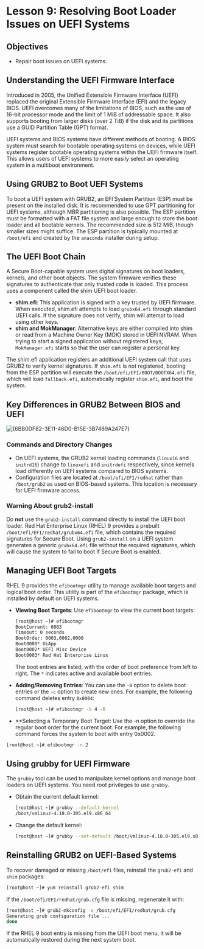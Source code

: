 # **Lesson 9: Resolving Boot Loader Issues on UEFI Systems**

## **Objectives**

- Repair boot issues on UEFI systems.

## **Understanding the UEFI Firmware Interface**

Introduced in 2005, the Unified Extensible Firmware Interface (UEFI) replaced the original Extensible Firmware Interface (EFI) and the legacy BIOS. UEFI overcomes many of the limitations of BIOS, such as the use of 16-bit processor mode and the limit of 1 MiB of addressable space. It also supports booting from larger disks (over 2 TiB) if the disk and its partitions use a GUID Partition Table (GPT) format.

UEFI systems and BIOS systems have different methods of booting. A BIOS system must search for bootable operating systems on devices, while UEFI systems register bootable operating systems within the UEFI firmware itself. This allows users of UEFI systems to more easily select an operating system in a multiboot environment.

## **Using GRUB2 to Boot UEFI Systems**

To boot a UEFI system with GRUB2, an EFI System Partition (ESP) must be present on the installed disk. It is recommended to use GPT partitioning for UEFI systems, although MBR partitioning is also possible. The ESP partition must be formatted with a FAT file system and large enough to store the boot loader and all bootable kernels. The recommended size is 512 MiB, though smaller sizes might suffice. The ESP partition is typically mounted at `/boot/efi` and created by the `anaconda` installer during setup.

## **The UEFI Boot Chain**

A Secure Boot-capable system uses digital signatures on boot loaders, kernels, and other boot objects. The system firmware verifies these signatures to authenticate that only trusted code is loaded. This process uses a component called the shim UEFI boot loader.

- **shim.efi**: This application is signed with a key trusted by UEFI firmware. When executed, shim.efi attempts to load `grubx64.efi` through standard UEFI calls. If the signature does not verify, shim will attempt to load using other keys.
- **shim and MokManager**: Alternative keys are either compiled into shim or read from a Machine Owner Key (MOK) stored in UEFI NVRAM. When trying to start a signed application without registered keys, `MokManager.efi` starts so that the user can register a personal key.

The shim.efi application registers an additional UEFI system call that uses GRUB2 to verify kernel signatures. If `shim.efi` is not registered, booting from the ESP partition will execute the `/boot/efi/EFI/BOOT/BOOTX64.efi` file, which will load `fallback.efi`, automatically register `shim.efi`, and boot the system.

## **Key Differences in GRUB2 Between BIOS and UEFI**

![{6BB0DF82-3E11-46D0-B15E-3B7489A247E7}](https://github.com/user-attachments/assets/4d17a116-b20b-46de-bede-e58f752f2c14)


### **Commands and Directory Changes**

- On UEFI systems, the GRUB2 kernel loading commands (`linux16` and `initrd16`) change to `linuxefi` and `initrdefi` respectively, since kernels load differently on UEFI systems compared to BIOS systems.
- Configuration files are located at `/boot/efi/EFI/redhat` rather than `/boot/grub2` as used on BIOS-based systems. This location is necessary for UEFI firmware access.

### **Warning About grub2-install**

Do **not** use the `grub2-install` command directly to install the UEFI boot loader. Red Hat Enterprise Linux (RHEL) 9 provides a prebuilt `/boot/efi/EFI/redhat/grubx64.efi` file, which contains the required signatures for Secure Boot. Using `grub2-install` on a UEFI system generates a generic `grubx64.efi` file without the required signatures, which will cause the system to fail to boot if Secure Boot is enabled.

## **Managing UEFI Boot Targets**

RHEL 9 provides the `efibootmgr` utility to manage available boot targets and logical boot order. This utility is part of the `efibootmgr` package, which is installed by default on UEFI systems.

- **Viewing Boot Targets**: Use `efibootmgr` to view the current boot targets:
  ```bash
  [root@host ~]# efibootmgr
  BootCurrent: 0003
  Timeout: 0 seconds
  BootOrder: 0003,0002,0000
  Boot0000* UiApp
  Boot0002* UEFI Misc Device
  Boot0003* Red Hat Enterprise Linux
  ```
  The boot entries are listed, with the order of boot preference from left to right. The `*` indicates active and available boot entries.

- **Adding/Removing Entries**: You can use the `-B` option to delete boot entries or the `-c` option to create new ones. For example, the following command deletes entry `0x0004`:
  ```bash
  [root@host ~]# efibootmgr -b 4 -B
  ```

- **Selecting a Temporary Boot Target: Use the -n option to override the regular boot order for the current boot. For example, the following command forces the system to boot with entry 0x0002.
```bash
[root@host ~]# efibootmgr -n 2
```

## **Using grubby for UEFI Firmware**

The `grubby` tool can be used to manipulate kernel options and manage boot loaders on UEFI systems. You need root privileges to use `grubby`.

- Obtain the current default kernel:
  ```bash
  [root@host ~]# grubby --default-kernel
  /boot/vmlinuz-4.18.0-305.el9.x86_64
  ```

- Change the default kernel:
  ```bash
  [root@host ~]# grubby --set-default /boot/vmlinuz-4.18.0-305.el9.x86_64
  ```

## **Reinstalling GRUB2 on UEFI-Based Systems**

To recover damaged or missing `/boot/efi` files, reinstall the `grub2-efi` and `shim` packages:

```bash
[root@host ~]# yum reinstall grub2-efi shim
```

If the `/boot/efi/EFI/redhat/grub.cfg` file is missing, regenerate it with:

```bash
[root@host ~]# grub2-mkconfig -o /boot/efi/EFI/redhat/grub.cfg
Generating grub configuration file ...
done
```

If the RHEL 9 boot entry is missing from the UEFI boot menu, it will be automatically restored during the next system boot.

